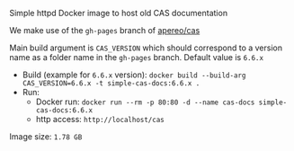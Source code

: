 Simple httpd Docker image to host old CAS documentation

We make use of the `gh-pages` branch of [apereo/cas](https://github.com/apereo/cas/tree/gh-pages)

Main build argument is `CAS_VERSION` which should correspond to a version name as a folder name in the `gh-pages` branch. Default value is `6.6.x`

* Build (example for `6.6.x` version): `docker build --build-arg CAS_VERSION=6.6.x -t simple-cas-docs:6.6.x .`
* Run:
  * Docker run: `docker run --rm -p 80:80 -d --name cas-docs simple-cas-docs:6.6.x`
  * http access: `http://localhost/cas`

Image size: `1.78 GB`